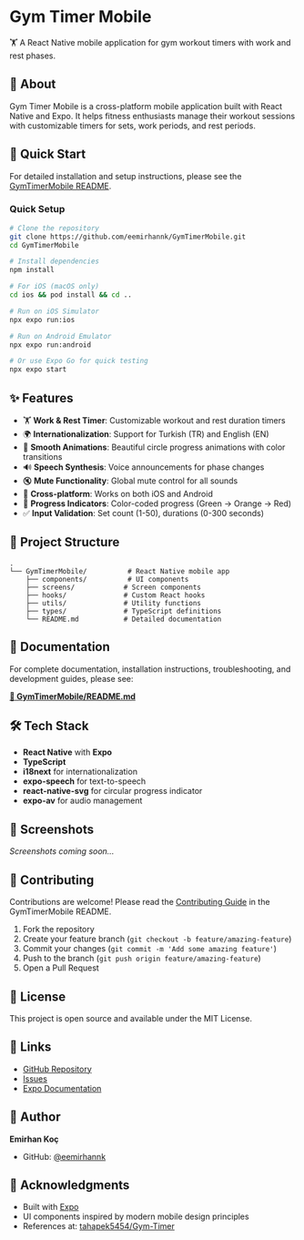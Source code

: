 # Gym Timer Mobile

🏋️ A React Native mobile application for gym workout timers with work and rest phases.

## 📱 About

Gym Timer Mobile is a cross-platform mobile application built with React Native and Expo. It helps fitness enthusiasts manage their workout sessions with customizable timers for sets, work periods, and rest periods.

## 🚀 Quick Start

For detailed installation and setup instructions, please see the [GymTimerMobile README](./GymTimerMobile/README.md).

### Quick Setup

```bash
# Clone the repository
git clone https://github.com/eemirhannk/GymTimerMobile.git
cd GymTimerMobile

# Install dependencies
npm install

# For iOS (macOS only)
cd ios && pod install && cd ..

# Run on iOS Simulator
npx expo run:ios

# Run on Android Emulator
npx expo run:android

# Or use Expo Go for quick testing
npx expo start
```

## ✨ Features

- 🏋️ **Work & Rest Timer**: Customizable workout and rest duration timers
- 🌍 **Internationalization**: Support for Turkish (TR) and English (EN)
- 🎨 **Smooth Animations**: Beautiful circle progress animations with color transitions
- 🔊 **Speech Synthesis**: Voice announcements for phase changes
- 🔇 **Mute Functionality**: Global mute control for all sounds
- 📱 **Cross-platform**: Works on both iOS and Android
- 🎯 **Progress Indicators**: Color-coded progress (Green → Orange → Red)
- ✅ **Input Validation**: Set count (1-50), durations (0-300 seconds)

## 📂 Project Structure

```
.
└── GymTimerMobile/          # React Native mobile app
    ├── components/          # UI components
    ├── screens/            # Screen components
    ├── hooks/              # Custom React hooks
    ├── utils/              # Utility functions
    ├── types/              # TypeScript definitions
    └── README.md           # Detailed documentation
```

## 📖 Documentation

For complete documentation, installation instructions, troubleshooting, and development guides, please see:

**[📄 GymTimerMobile/README.md](./GymTimerMobile/README.md)**

## 🛠️ Tech Stack

- **React Native** with **Expo**
- **TypeScript**
- **i18next** for internationalization
- **expo-speech** for text-to-speech
- **react-native-svg** for circular progress indicator
- **expo-av** for audio management

## 📱 Screenshots

*Screenshots coming soon...*

## 🤝 Contributing

Contributions are welcome! Please read the [Contributing Guide](./GymTimerMobile/README.md#contributing) in the GymTimerMobile README.

1. Fork the repository
2. Create your feature branch (`git checkout -b feature/amazing-feature`)
3. Commit your changes (`git commit -m 'Add some amazing feature'`)
4. Push to the branch (`git push origin feature/amazing-feature`)
5. Open a Pull Request

## 📄 License

This project is open source and available under the MIT License.

## 🔗 Links

- [GitHub Repository](https://github.com/eemirhannk/GymTimerMobile)
- [Issues](https://github.com/eemirhannk/GymTimerMobile/issues)
- [Expo Documentation](https://docs.expo.dev/)

## 👤 Author

**Emirhan Koç**

- GitHub: [@eemirhannk](https://github.com/eemirhannk)

## 🙏 Acknowledgments

- Built with [Expo](https://expo.dev/)
- UI components inspired by modern mobile design principles
- References at: [tahapek5454/Gym-Timer](https://github.com/tahapek5454/Gym-Timer)

